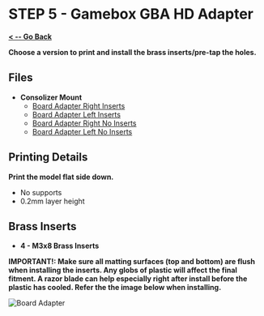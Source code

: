 # STEP 5 - Gamebox GBA HD Adapter

**[< -- Go Back](../README.md)**

**Choose a version to print and install the brass inserts/pre-tap the holes.**

## Files

* **Consolizer Mount**
	* [Board Adapter Right Inserts](../Models/Board_Adapter_Right_Inserts_Gamebox.3mf)
	* [Board Adapter Left Inserts](../Models/Board_Adapter_Left_Inserts_Gamebox.3mf)
	* [Board Adapter Right No Inserts](../Models/Board_Adapter_Right_Gamebox.3mf)
	* [Board Adapter Left No Inserts](../Models/Board_Adapter_Left_Gamebox.3mf)

## Printing Details

**Print the model flat side down.**

* No supports
* 0.2mm layer height

## Brass Inserts

* **4 - M3x8 Brass Inserts**

**IMPORTANT!: Make sure all matting surfaces (top and bottom) are flush when installing the inserts. Any globs of plastic will affect the final fitment. A razor blade can help especially right after install before the plastic has cooled. Refer the the image below when installing.**

![Board Adapter](../Images/Gamebox/Board%20Adapter.png "Board Adapter")